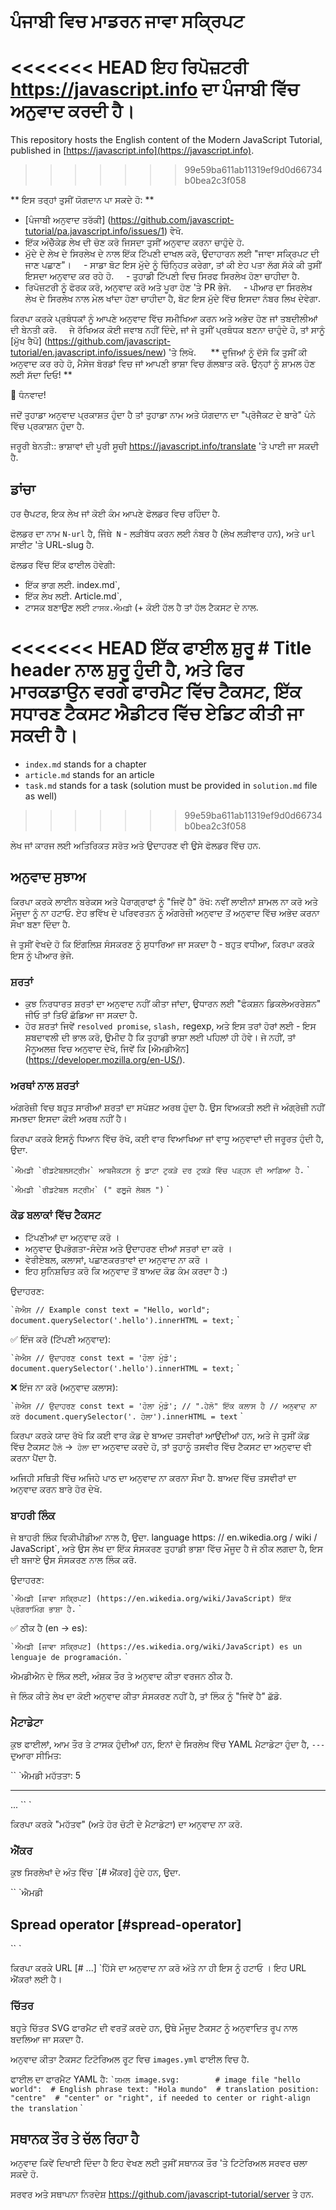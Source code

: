 # ਪੰਜਾਬੀ ਵਿਚ ਮਾਡਰਨ ਜਾਵਾ ਸਕ੍ਰਿਪਟ

<<<<<<< HEAD
ਇਹ ਰਿਪੋਜ਼ਟਰੀ <https://javascript.info> ਦਾ ਪੰਜਾਬੀ ਵਿੱਚ ਅਨੁਵਾਦ ਕਰਦੀ ਹੈ।
=======
This repository hosts the English content of the Modern JavaScript Tutorial, published in [https://javascript.info](https://javascript.info).
>>>>>>> 99e59ba611ab11319ef9d0d66734b0bea2c3f058


** ਇਸ ਤਰ੍ਹਾਂ ਤੁਸੀਂ ਯੋਗਦਾਨ ਪਾ ਸਕਦੇ ਹੋ: **

- [ਪੰਜਾਬੀ ਅਨੁਵਾਦ ਤਰੱਕੀ] (https://github.com/javascript-tutorial/pa.javascript.info/issues/1) ਵੇਖੋ.
- ਇੱਕ ਅੰਚੇੱਕੇਡ ਲੇਖ ਦੀ ਚੋਣ ਕਰੋ ਜਿਸਦਾ ਤੁਸੀਂ ਅਨੁਵਾਦ ਕਰਨਾ ਚਾਹੁੰਦੇ ਹੋ.
- ਮੁੱਦੇ ਦੇ ਲੇਖ ਦੇ ਸਿਰਲੇਖ ਦੇ ਨਾਲ ਇੱਕ ਟਿੱਪਣੀ ਦਾਖਲ ਕਰੋ, ਉਦਾਹਾਰਨ ਲਈ "ਜਾਵਾ ਸਕ੍ਰਿਪਟ ਦੀ ਜਾਣ ਪਛਾਣ"।
    - ਸਾਡਾ ਬੋਟ ਇਸ ਮੁੱਦੇ ਨੂੰ ਚਿੰਨ੍ਹਿਤ ਕਰੇਗਾ, ਤਾਂ ਕੀ ਏਹ ਪਤਾ ਲੱਗ ਸੱਕੇ ਕੀ ਤੁਸੀਂ ਇਸਦਾ ਅਨੁਵਾਦ ਕਰ ਰਹੇ ਹੋ.
    - ਤੁਹਾਡੀ ਟਿੱਪਣੀ ਵਿਚ ਸਿਰਫ ਸਿਰਲੇਖ ਹੋਣਾ ਚਾਹੀਦਾ ਹੈ.
- ਰਿਪੋਜ਼ਟਰੀ ਨੂੰ ਫੋਰਕ ਕਰੋ, ਅਨੁਵਾਦ ਕਰੋ ਅਤੇ ਪੂਰਾ ਹੋਣ 'ਤੇ PR ਭੇਜੋ.
    - ਪੀਆਰ ਦਾ ਸਿਰਲੇਖ ਲੇਖ ਦੇ ਸਿਰਲੇਖ ਨਾਲ ਮੇਲ ਖਾਂਦਾ ਹੋਣਾ ਚਾਹੀਦਾ ਹੈ, ਬੋਟ ਇਸ ਮੁੱਦੇ ਵਿੱਚ ਇਸਦਾ ਨੰਬਰ ਲਿਖ ਦੇਵੇਗਾ.

ਕਿਰਪਾ ਕਰਕੇ ਪ੍ਰਬੰਧਕਾਂ ਨੂੰ ਆਪਣੇ ਅਨੁਵਾਦ ਵਿੱਚ ਸਮੀਖਿਆ ਕਰਨ ਅਤੇ ਅਭੇਦ ਹੋਣ ਜਾਂ ਤਬਦੀਲੀਆਂ ਦੀ ਬੇਨਤੀ ਕਰੋ.
   
ਜੇ ਰੱਖਿਅਕ ਕੋਈ ਜਵਾਬ ਨਹੀਂ ਦਿੰਦੇ, ਜਾਂ ਜੇ ਤੁਸੀਂ ਪ੍ਰਬੰਧਕ ਬਣਨਾ ਚਾਹੁੰਦੇ ਹੋ, ਤਾਂ ਸਾਨੂੰ [ਮੁੱਖ ਰੈਪੋ] (https://github.com/javascript-tutorial/en.javascript.info/issues/new) 'ਤੇ ਲਿਖੋ.
    
** ਦੂਜਿਆਂ ਨੂੰ ਦੱਸੋ ਕਿ ਤੁਸੀਂ ਕੀ ਅਨੁਵਾਦ ਕਰ ਰਹੇ ਹੋ, ਮੈਸੇਜ ਬੋਰਡਾਂ ਵਿਚ ਜਾਂ ਆਪਣੀ ਭਾਸ਼ਾ ਵਿਚ ਗੱਲਬਾਤ ਕਰੋ. ਉਨ੍ਹਾਂ ਨੂੰ ਸ਼ਾਮਲ ਹੋਣ ਲਈ ਸੱਦਾ ਦਿਓ! **

🎉 ਧੰਨਵਾਦ!

ਜਦੋਂ ਤੁਹਾਡਾ ਅਨੁਵਾਦ ਪ੍ਰਕਾਸ਼ਤ ਹੁੰਦਾ ਹੈ ਤਾਂ ਤੁਹਾਡਾ ਨਾਮ ਅਤੇ ਯੋਗਦਾਨ ਦਾ "ਪ੍ਰੋਜੈਕਟ ਦੇ ਬਾਰੇ" ਪੰਨੇ ਵਿੱਚ ਪ੍ਰਕਾਸ਼ਨ ਹੁੰਦਾ ਹੈ.

ਜਰੂਰੀ ਬੇਨਤੀ:: ਭਾਸ਼ਾਵਾਂ ਦੀ ਪੂਰੀ ਸੂਚੀ <https://javascript.info/translate> 'ਤੇ ਪਾਈ ਜਾ ਸਕਦੀ ਹੈ.

## ਡਾਂਚਾ

ਹਰ ਚੈਪਟਰ, ਇਕ ਲੇਖ ਜਾਂ ਕੋਈ ਕੰਮ ਆਪਣੇ ਫੋਲਡਰ ਵਿਚ ਰਹਿੰਦਾ ਹੈ.

ਫੋਲਡਰ ਦਾ ਨਾਮ `N-url` ਹੈ, ਜਿੱਥੇ` N` - ਲੜੀਬੱਧ ਕਰਨ ਲਈ ਨੰਬਰ ਹੈ (ਲੇਖ ਲੜੀਵਾਰ ਹਨ), ਅਤੇ `url` ਸਾਈਟ 'ਤੇ URL-slug ਹੈ.

ਫੋਲਡਰ ਵਿੱਚ ਇੱਕ ਫਾਈਲ ਹੋਵੇਗੀ:

- ਇੱਕ ਭਾਗ ਲਈ. index.md`,
- ਇੱਕ ਲੇਖ ਲਈ. Article.md`,
- ਟਾਸਕ ਬਣਾਉਣ ਲਈ `ਟਾਸਕ.ਐਮਡੀ` (+ ਕੋਈ ਹੱਲ ਹੈ ਤਾਂ ਹੱਲ ਟੈਕਸਟ ਦੇ ਨਾਲ.

<<<<<<< HEAD
ਇੱਕ ਫਾਈਲ ਸ਼ੁਰੂ  # Title header ਨਾਲ ਸ਼ੁਰੂ ਹੁੰਦੀ ਹੈ, ਅਤੇ ਫਿਰ ਮਾਰਕਡਾਉਨ ਵਰਗੇ ਫਾਰਮੈਟ ਵਿੱਚ ਟੈਕਸਟ, ਇੱਕ ਸਧਾਰਣ ਟੈਕਸਟ ਐਡੀਟਰ ਵਿੱਚ ਏਡਿਟ ਕੀਤੀ ਜਾ ਸਕਦੀ ਹੈ।
=======
  - `index.md` stands for a chapter
  - `article.md` stands for an article
  - `task.md` stands for a task (solution must be provided in `solution.md` file as well)
>>>>>>> 99e59ba611ab11319ef9d0d66734b0bea2c3f058

ਲੇਖ ਜਾਂ ਕਾਰਜ ਲਈ ਅਤਿਰਿਕਤ ਸਰੋਤ ਅਤੇ ਉਦਾਹਰਣ ਵੀ ਉਸੇ ਫੋਲਡਰ ਵਿੱਚ ਹਨ.

## ਅਨੁਵਾਦ ਸੁਝਾਅ

ਕਿਰਪਾ ਕਰਕੇ ਲਾਈਨ ਬਰੇਕਸ ਅਤੇ ਪੈਰਾਗ੍ਰਾਫਾਂ ਨੂੰ "ਜਿਵੇਂ ਹੈ" ਰੱਖੋ: ਨਵੀਂ ਲਾਈਨਾਂ ਸ਼ਾਮਲ ਨਾ ਕਰੋ ਅਤੇ ਮੌਜੂਦਾ ਨੂੰ ਨਾ ਹਟਾਓ. ਏਹ ਭਵਿੱਖ ਦੇ ਪਰਿਵਰਤਨ ਨੂੰ ਅੰਗਰੇਜ਼ੀ ਅਨੁਵਾਦ ਤੋਂ ਅਨੁਵਾਦ ਵਿੱਚ ਅਭੇਦ ਕਰਨਾ ਸੌਖਾ ਬਣਾ ਦਿੰਦਾ ਹੈ.

ਜੇ ਤੁਸੀਂ ਵੇਖਦੇ ਹੋ ਕਿ ਇੰਗਲਿਸ਼ ਸੰਸਕਰਣ ਨੂੰ ਸੁਧਾਰਿਆ ਜਾ ਸਕਦਾ ਹੈ - ਬਹੁਤ ਵਧੀਆ, ਕਿਰਪਾ ਕਰਕੇ ਇਸ ਨੂੰ ਪੀਆਰ ਭੇਜੋ.

### ਸ਼ਰਤਾਂ

- ਕੁਝ ਨਿਰਧਾਰਤ ਸ਼ਰਤਾਂ ਦਾ ਅਨੁਵਾਦ ਨਹੀਂ ਕੀਤਾ ਜਾਂਦਾ, ਉਧਾਰਨ ਲਈ "ਫੰਕਸ਼ਨ ਡਿਕਲੇਅਰਰੇਸ਼ਨ" ਜੀਓ ਤਾਂ ਤਿਓਂ ਛੱਡਿਆ ਜਾ ਸਕਦਾ ਹੈ.
- ਹੋਰ ਸ਼ਰਤਾਂ ਜਿਵੇਂ `resolved promise`, `slash,` regexp, ਅਤੇ ਇਸ ਤਰਾਂ ਹੋਰਾਂ ਲਈ - ਇਸ ਸ਼ਬਦਾਵਲੀ ਦੀ ਭਾਲ ਕਰੋ, ਉਮੀਦ ਹੈ ਕਿ ਤੁਹਾਡੀ ਭਾਸ਼ਾ ਲਈ ਪਹਿਲਾਂ ਹੀ ਹੋਵੇ। ਜੇ ਨਹੀਂ, ਤਾਂ ਮੈਨੂਅਲਜ਼ ਵਿਚ ਅਨੁਵਾਦ ਦੇਖੋ, ਜਿਵੇਂ ਕਿ [ਐਮਡੀਐਨ] (https://developer.mozilla.org/en-US/).


### ਅਰਥਾਂ ਨਾਲ ਸ਼ਰਤਾਂ

ਅੰਗਰੇਜ਼ੀ ਵਿਚ ਬਹੁਤ ਸਾਰੀਆਂ ਸ਼ਰਤਾਂ ਦਾ ਸਪੱਸ਼ਟ ਅਰਥ ਹੁੰਦਾ ਹੈ. ਉਸ ਵਿਅਕਤੀ ਲਈ ਜੋ ਅੰਗ੍ਰੇਜ਼ੀ ਨਹੀਂ ਸਮਝਦਾ ਇਸਦਾ ਕੋਈ ਅਰਥ ਨਹੀਂ ਹੈ।

ਕਿਰਪਾ ਕਰਕੇ ਇਸਨੂੰ ਧਿਆਨ ਵਿੱਚ ਰੱਖੋ, ਕਈ ਵਾਰ ਵਿਆਖਿਆ ਜਾਂ ਵਾਧੂ ਅਨੁਵਾਦਾਂ ਦੀ ਜਰੂਰਤ ਹੁੰਦੀ ਹੈ, ਉਦਾ.

`` `ਐਮਡੀ
`ਰੀਡਟੇਬਲਸਟ੍ਰੀਮ` ਆਬਜੈਕਟਸ ਨੂੰ ਡਾਟਾ ਟੁਕੜੇ ਦਰ ਟੁਕੜੇ ਵਿੱਚ ਪੜ੍ਹਨ ਦੀ ਆਗਿਆ ਹੈ.
`` `

`` `ਐਮਡੀ
`ਰੀਡਟੇਬਲ ਸਟ੍ਰੀਮ` (" ਫਲੂਜੋ ਲੇਬਲ ")
`` `

### ਕੋਡ ਬਲਾਕਾਂ ਵਿੱਚ ਟੈਕਸਟ

- ਟਿੱਪਣੀਆਂ ਦਾ ਅਨੁਵਾਦ ਕਰੋ ।
- ਅਨੁਵਾਦ ਉਪਭੋਗਤਾ-ਸੰਦੇਸ਼ ਅਤੇ ਉਦਾਹਰਣ ਦੀਆਂ ਸਤਰਾਂ ਦਾ ਕਰੋ ।
- ਵੇਰੀਏਬਲ, ਕਲਾਸਾਂ, ਪਛਾਣਕਰਤਾਵਾਂ ਦਾ ਅਨੁਵਾਦ ਨਾ ਕਰੋ ।
- ਇਹ ਸੁਨਿਸ਼ਚਿਤ ਕਰੋ ਕਿ ਅਨੁਵਾਦ ਤੋਂ ਬਾਅਦ ਕੋਡ ਕੰਮ ਕਰਦਾ ਹੈ :)

ਉਦਾਹਰਣ:

`` `ਜੇਐਸ
// Example
const text = "Hello, world";
document.querySelector('.hello').innerHTML = text;
`` `

✅ ਇੰਜ ਕਰੋ (ਟਿੱਪਣੀ ਅਨੁਵਾਦ):

`` `ਜੇਐਸ
// ਉਦਾਹਰਣ
const text = 'ਹੋਲਾ ਮੁੰਡੋ';
document.querySelector('.hello').innerHTML = text;
`` `

❌ ਇੰਜ ਨਾ ਕਰੋ (ਅਨੁਵਾਦ ਕਲਾਸ):

`` `ਜੇਐਸ
// ਉਦਾਹਰਣ
const text = 'ਹੋਲਾ ਮੁੰਡੋ';
// ".ਹੇਲੋ" ਇੱਕ ਕਲਾਸ ਹੈ
// ਅਨੁਵਾਦ ਨਾ ਕਰੋ
document.querySelector('. ਹੋਲਾ').innerHTML = text
`` `

ਕਿਰਪਾ ਕਰਕੇ ਯਾਦ ਰੱਖੋ ਕਿ ਕਈ ਵਾਰ ਕੋਡ ਦੇ ਬਾਅਦ ਤਸਵੀਰਾਂ ਆਉਂਦੀਆਂ ਹਨ, ਅਤੇ ਜੇ ਤੁਸੀਂ ਕੋਡ ਵਿੱਚ ਟੈਕਸਟ `ਹੈਲੋ` ->` ਹੋਲਾ` ਦਾ ਅਨੁਵਾਦ ਕਰਦੇ ਹੋ, ਤਾਂ ਤੁਹਾਨੂੰ ਤਸਵੀਰ ਵਿੱਚ ਟੈਕਸਟ ਦਾ ਅਨੁਵਾਦ ਵੀ ਕਰਨਾ ਪੈਂਦਾ ਹੈ.

ਅਜਿਹੀ ਸਥਿਤੀ ਵਿੱਚ ਅਜਿਹੇ ਪਾਠ ਦਾ ਅਨੁਵਾਦ ਨਾ ਕਰਨਾ ਸੌਖਾ ਹੈ. ਬਾਅਦ ਵਿੱਚ ਤਸਵੀਰਾਂ ਦਾ ਅਨੁਵਾਦ ਕਰਨ ਬਾਰੇ ਹੋਰ ਦੇਖੋ.


### ਬਾਹਰੀ ਲਿੰਕ

ਜੇ ਬਾਹਰੀ ਲਿੰਕ ਵਿਕੀਪੀਡੀਆ ਨਾਲ ਹੈ, ਉਦਾ. language https: // en.wikedia.org / wiki / JavaScript`, ਅਤੇ ਉਸ ਲੇਖ ਦਾ ਇੱਕ ਸੰਸਕਰਣ ਤੁਹਾਡੀ ਭਾਸ਼ਾ ਵਿੱਚ ਮੌਜੂਦ ਹੈ ਜੋ ਠੀਕ ਲਗਦਾ ਹੈ, ਇਸ ਦੀ ਬਜਾਏ ਉਸ ਸੰਸਕਰਣ ਨਾਲ ਲਿੰਕ ਕਰੋ.

ਉਦਾਹਰਣ:

`` `ਐਮਡੀ
[ਜਾਵਾ ਸਕ੍ਰਿਪਟ] (https://en.wikedia.org/wiki/JavaScript) ਇੱਕ ਪ੍ਰੋਗਰਾਮਿੰਗ ਭਾਸ਼ਾ ਹੈ.
`` `

✅ ਠੀਕ ਹੈ (en -> es):

`` `ਐਮਡੀ
[ਜਾਵਾ ਸਕ੍ਰਿਪਟ] (https://es.wikedia.org/wiki/JavaScript) es un lenguaje de programación.
`` `

ਐਮਡੀਐਨ ਦੇ ਲਿੰਕ ਲਈ, ਅੰਸ਼ਕ ਤੌਰ ਤੇ ਅਨੁਵਾਦ ਕੀਤਾ ਵਰਜਨ ਠੀਕ ਹੈ.

ਜੇ ਲਿੰਕ ਕੀਤੇ ਲੇਖ ਦਾ ਕੋਈ ਅਨੁਵਾਦ ਕੀਤਾ ਸੰਸਕਰਣ ਨਹੀਂ ਹੈ, ਤਾਂ ਲਿੰਕ ਨੂੰ "ਜਿਵੇਂ ਹੈ" ਛੱਡੋ.

### ਮੈਟਾਡੇਟਾ

ਕੁਝ ਫਾਈਲਾਂ, ਆਮ ਤੌਰ ਤੇ ਟਾਸਕ ਹੁੰਦੀਆਂ ਹਨ, ਇਨਾਂ ਦੇ ਸਿਰਲੇਖ ਵਿੱਚ YAML ਮੈਟਾਡੇਟਾ ਹੁੰਦਾ ਹੈ, `---` ਦੁਆਰਾ ਸੀਮਿਤ:

`` `ਐਮਡੀ
ਮਹੱਤਤਾ: 5

---
...
`` `

ਕਿਰਪਾ ਕਰਕੇ "ਮਹੱਤਵ" (ਅਤੇ ਹੋਰ ਚੋਟੀ ਦੇ ਮੈਟਾਡੇਟਾ) ਦਾ ਅਨੁਵਾਦ ਨਾ ਕਰੋ.

### ਐਂਕਰ

ਕੁਝ ਸਿਰਲੇਖਾਂ ਦੇ ਅੰਤ ਵਿੱਚ `[# ਐਂਕਰ] ਹੁੰਦੇ ਹਨ, ਉਦਾ.

`` `ਐਮਡੀ
##  Spread operator [#spread-operator]
`` `

ਕਿਰਪਾ ਕਰਕੇ URL [# ...] `ਹਿੱਸੇ ਦਾ ਅਨੁਵਾਦ ਨਾ ਕਰੋ ਅੱਤੇ ਨਾ ਹੀ ਇਸ ਨੂੰ ਹਟਾਓ । ਇਹ URL ਐਂਕਰਾਂ ਲਈ ਹੈ।


### ਚਿੱਤਰ

ਬਹੁਤੇ ਚਿੱਤਰ SVG ਫਾਰਮੈਟ ਦੀ ਵਰਤੋਂ ਕਰਦੇ ਹਨ, ਉਥੇ ਮੌਜੂਦ ਟੈਕਸਟ ਨੂੰ ਅਨੁਵਾਦਿਤ ਰੂਪ ਨਾਲ ਬਦਲਿਆ ਜਾ ਸਕਦਾ ਹੈ.

ਅਨੁਵਾਦ ਕੀਤਾ ਟੈਕਸਟ ਟਿਟੋਰਿਅਲ ਰੂਟ ਵਿਚ `images.yml` ਫਾਈਲ ਵਿਚ ਹੈ.

ਫਾਈਲ ਦਾ ਫਾਰਮੈਟ YAML ਹੈ:
`` `ਯਮਲ
image.svg:        # image file
  "hello world":  # English phrase
    text: "Hola mundo"  # translation
    position: "centre"  # "center" or "right", if needed to center or right-align the translation
`` `

## ਸਥਾਨਕ ਤੌਰ ਤੇ ਚੱਲ ਰਿਹਾ ਹੈ

ਅਨੁਵਾਦ ਕਿਵੇਂ ਦਿਖਾਈ ਦਿੰਦਾ ਹੈ ਇਹ ਵੇਖਣ ਲਈ ਤੁਸੀਂ ਸਥਾਨਕ ਤੌਰ 'ਤੇ ਟਿਟੋਰਿਅਲ ਸਰਵਰ ਚਲਾ ਸਕਦੇ ਹੋ.

ਸਰਵਰ ਅਤੇ ਸਥਾਪਨਾ ਨਿਰਦੇਸ਼ <https://github.com/javascript-tutorial/server> ਤੇ ਹਨ.
